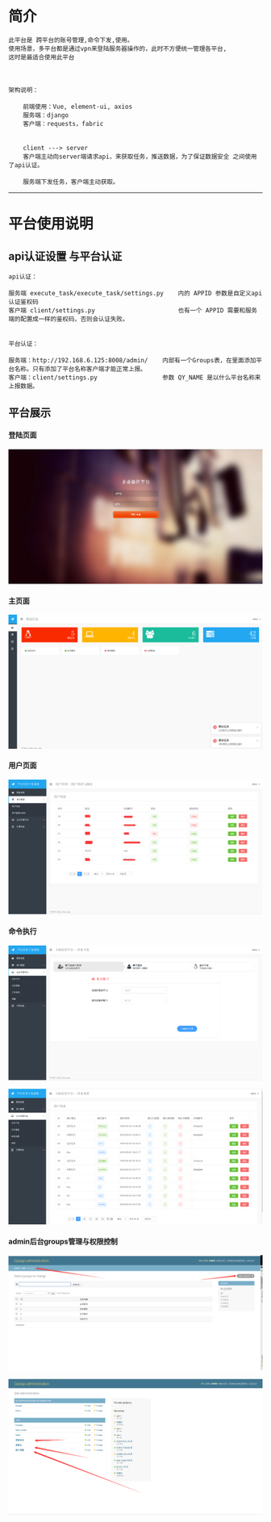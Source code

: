 # 简介

    此平台是 跨平台的账号管理,命令下发,使用。
    使用场景，多平台都是通过vpn来登陆服务器操作的，此时不方便统一管理各平台,
    这时是最适合使用此平台


    
    架构说明：
        
        前端使用：Vue, element-ui, axios
        服务端：django
        客户端：requests，fabric


        client ---> server
        客户端主动向server端请求api，来获取任务，推送数据，为了保证数据安全 之间使用了api认证。

        服务端下发任务，客户端主动获取。


---

# 平台使用说明

## api认证设置 与平台认证

    api认证：

    服务端 execute_task/execute_task/settings.py    内的 APPID 参数是自定义api认证鉴权码
    客户端 client/settings.py                       也有一个 APPID 需要和服务端的配置成一样的鉴权码，否则会认证失败。
    

    平台认证：
    
    服务端：http://192.168.6.125:8008/admin/    内部有一个Groups表，在里面添加平台名称。只有添加了平台名称客户端才能正常上报。
    客户端：client/settings.py                  参数 QY_NAME 是以什么平台名称来上报数据。


## 平台展示

#### 登陆页面

![image](https://github.com/s57445560/img-all/raw/master/user_command/login.png)


#### 主页面

![image](https://github.com/s57445560/img-all/raw/master/user_command/index.png)


#### 用户页面

![image](https://github.com/s57445560/img-all/raw/master/user_command/user_list.png)


#### 命令执行

![image](https://github.com/s57445560/img-all/raw/master/user_command/command.png)

![image](https://github.com/s57445560/img-all/raw/master/user_command/command1.png)


#### admin后台groups管理与权限控制

![image](https://github.com/s57445560/img-all/raw/master/user_command/admin_groups.png)

![image](https://github.com/s57445560/img-all/raw/master/user_command/jq.png)
